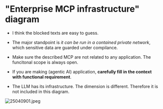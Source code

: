 # "Enterprise MCP infrastructure" diagram #

- I think the blocked texts are easy to guess.

- The major standpoint is *it can be run in a contained private network*, which sensitive data are guarded under compilance.

- Make sure the described MCP are not related to any application. The funcitonal scope is always open.

- If you are making (agentic AI) application, **carefully fill in the context with functional requirement**.

- The LLM has its infrastructure. The dimension is different. Therefore it is not included in this diagram.

![25040901.jpeg](./img/25040901/jpeg)
